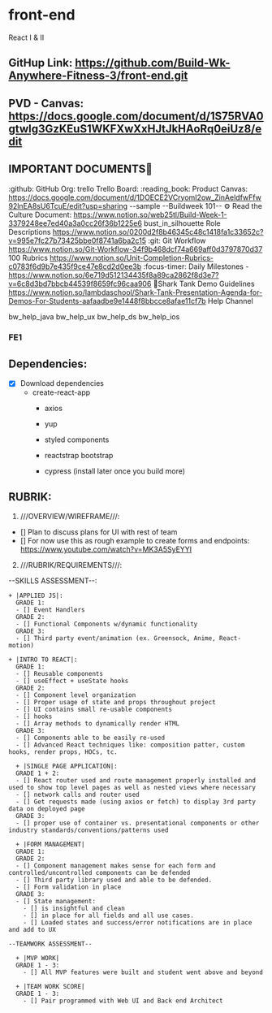 # front-end
React I &amp; II

## GitHup Link: https://github.com/Build-Wk-Anywhere-Fitness-3/front-end.git

## PVD - Canvas: https://docs.google.com/document/d/1S75RVA0gtwIg3GzKEuS1WKFXwXxHJtJkHAoRq0eiUz8/edit

## IMPORTANT DOCUMENTS:pushpin:
:github: GitHub Org:
trello Trello Board:
:reading_book: Product Canvas: https://docs.google.com/document/d/1DOECE2VCryomI2ow_ZinAeldfwFfw92lnEA8sU6TcuE/edit?usp=sharing --sample
--Buildweek 101--
:gear: Read the Culture Document:
https://www.notion.so/web25tl/Build-Week-1-3379248ee7ed40a3a0cc26f36b1225e6
bust_in_silhouette Role Descriptions
https://www.notion.so/0200d2f8b46345c48c1418fa1c33652c?v=995e7fc27b73425bbe0f8741a6ba2c15
:git: Git Workflow
https://www.notion.so/Git-Workflow-34f9b468dcf74a669aff0d3797870d37
100 Rubrics
https://www.notion.so/Unit-Completion-Rubrics-c0783f6d9b7e435f9ce47e8cd2d0ee3b
:focus-timer: Daily Milestones -
https://www.notion.so/6e719d512134435f8a89ca2862f8d3e7?v=6c8d3bd7bbcb44539f8659fc96caa906
:shark:Shark Tank Demo Guidelines
https://www.notion.so/lambdaschool/Shark-Tank-Presentation-Agenda-for-Demos-For-Students-aafaadbe9e1448f8bbcce8afae11cf7b
Help Channel

bw_help_java
bw_help_ux
bw_help_ds
bw_help_ios




### FE1 ###

## Dependencies:
- [x] Download dependencies
  - create-react-app
    - axios
    - yup
    - styled components
    - reactstrap bootstrap
    
    - cypress (install later once you build more)

## RUBRIK:


1. ///OVERVIEW/WIREFRAME///:
  - [] Plan to discuss plans for UI with rest of team
  - [] For now use this as rough example to create forms and endpoints: https://www.youtube.com/watch?v=MK3A5SyEYYI


2. ///RUBRIK/REQUIREMENTS///:

  --SKILLS ASSESSMENT--:

    + |APPLIED JS|: 
      GRADE 1:
      - [] Event Handlers
      GRADE 2:
      - [] Functional Components w/dynamic functionality
      GRADE 3:
      - [] Third party event/animation (ex. Greensock, Anime, React-motion)

    + |INTRO TO REACT|:
      GRADE 1:
      - [] Reusable components
      - [] useEffect + useState hooks
      GRADE 2:
      - [] Component level organization
      - [] Proper usage of state and props throughout project
      - [] UI contains small re-usable components
      - [] hooks
      - [] Array methods to dynamically render HTML
      GRADE 3:
      - [] Components able to be easily re-used
      - [] Advanced React techniques like: composition patter, custom hooks, render props, HOCs, tc.

      + |SINGLE PAGE APPLICATION|:
      GRADE 1 + 2: 
      - [] React router used and route management properly installed and used to show top level pages as well as nested views where necessary
      - [] network calls and router used
      - [] Get requests made (using axios or fetch) to display 3rd party data on deployed page
      GRADE 3:
      - [] proper use of container vs. presentational components or other industry standards/conventions/patterns used

      + |FORM MANAGEMENT|
      GRADE 1:
      GRADE 2:
      - [] Component management makes sense for each form and controlled/uncontrolled components can be defended
      - [] Third party library used and able to be defended.
      - [] Form validation in place
      GRADE 3:
      - [] State management:
        - [] is insightful and clean
        - [] in place for all fields and all use cases.
        - [] Loaded states and success/error notifications are in place and add to UX

    --TEAMWORK ASSESSMENT--

      + |MVP WORK| 
      GRADE 1 - 3:
        - [] All MVP features were built and student went above and beyond
      
      + |TEAM WORK SCORE|
      GRADE 1 - 3:
        - [] Pair programmed with Web UI and Back end Architect



      


